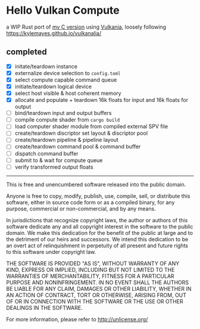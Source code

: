 # Hello Vulkan Compute

a WIP Rust port of [my C version](https://github.com/QUINTIX/vkCompute) using 
[Vulkania](https://docs.rs/vulkanalia/latest/vulkanalia/), loosely following
<https://kylemayes.github.io/vulkanalia/>

## completed

- [x] initate/teardown instance
- [x] externalize device selection to `config.toml`
- [x] select compute capable command queue
- [x] initiate/teardown logical device
- [x] select host visible & host coherent memory
- [x] allocate and populate + teardown 16k floats for input and 16k floats for output
- [ ] bind/teardown input and output buffers
- [ ] compile compute shader from `cargo build`
- [ ] load computer shader module from compiled external SPV file
- [ ] create/teardown discriptor set layout & discriptor pool
- [ ] create/teardown pipeline & pipeline layout
- [ ] create/teardown command pool & command buffer
- [ ] dispatch command buffer
- [ ] submit to & wait for compute queue
- [ ] verify transformed output floats

---

This is free and unencumbered software released into the public domain.

Anyone is free to copy, modify, publish, use, compile, sell, or
distribute this software, either in source code form or as a compiled
binary, for any purpose, commercial or non-commercial, and by any
means.

In jurisdictions that recognize copyright laws, the author or authors
of this software dedicate any and all copyright interest in the
software to the public domain. We make this dedication for the benefit
of the public at large and to the detriment of our heirs and
successors. We intend this dedication to be an overt act of
relinquishment in perpetuity of all present and future rights to this
software under copyright law.

THE SOFTWARE IS PROVIDED "AS IS", WITHOUT WARRANTY OF ANY KIND,
EXPRESS OR IMPLIED, INCLUDING BUT NOT LIMITED TO THE WARRANTIES OF
MERCHANTABILITY, FITNESS FOR A PARTICULAR PURPOSE AND NONINFRINGEMENT.
IN NO EVENT SHALL THE AUTHORS BE LIABLE FOR ANY CLAIM, DAMAGES OR
OTHER LIABILITY, WHETHER IN AN ACTION OF CONTRACT, TORT OR OTHERWISE,
ARISING FROM, OUT OF OR IN CONNECTION WITH THE SOFTWARE OR THE USE OR
OTHER DEALINGS IN THE SOFTWARE.

For more information, please refer to <http://unlicense.org/>
